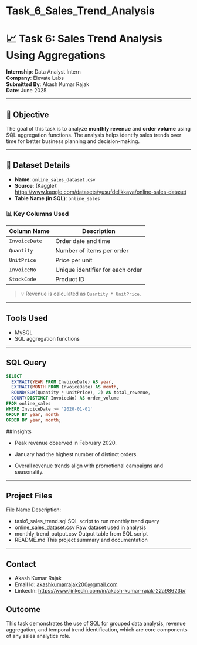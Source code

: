 # Task_6_Sales_Trend_Analysis

# 📈 Task 6: Sales Trend Analysis Using Aggregations

**Internship**: Data Analyst Intern  
**Company**: Elevate Labs  
**Submitted By**: Akash Kumar Rajak  
**Date**: June 2025

---

## 🎯 Objective

The goal of this task is to analyze **monthly revenue** and **order volume** using SQL aggregation functions. The analysis helps identify sales trends over time for better business planning and decision-making.

---  

## 🧾 Dataset Details

- **Name**: `online_sales_dataset.csv`
- **Source**: (Kaggle): https://www.kaggle.com/datasets/yusufdelikkaya/online-sales-dataset
- **Table Name (in SQL)**: `online_sales`

### 📊 Key Columns Used

| Column Name     | Description                       |
|------------------|-----------------------------------|
| `InvoiceDate`    | Order date and time               |
| `Quantity`       | Number of items per order         |
| `UnitPrice`      | Price per unit                    |
| `InvoiceNo`      | Unique identifier for each order  |
| `StockCode`      | Product ID                        |

> 💡 Revenue is calculated as `Quantity * UnitPrice`.

---

## Tools Used

- MySQL
- SQL aggregation functions
  

---

## SQL Query

```sql
SELECT
  EXTRACT(YEAR FROM InvoiceDate) AS year,
  EXTRACT(MONTH FROM InvoiceDate) AS month,
  ROUND(SUM(Quantity * UnitPrice), 2) AS total_revenue,
  COUNT(DISTINCT InvoiceNo) AS order_volume
FROM online_sales
WHERE InvoiceDate >= '2020-01-01'
GROUP BY year, month
ORDER BY year, month;
```

##Insights

- Peak revenue observed in February 2020.

- January had the highest number of distinct orders.

- Overall revenue trends align with promotional campaigns and seasonality.

---

## Project Files

File Name	Description:
- task6_sales_trend.sql	SQL script to run monthly trend query
- online_sales_dataset.csv	Raw dataset used in analysis
- monthly_trend_output.csv	Output table from SQL script
- README.md	This project summary and documentation

---

## Contact

- Akash Kumar Rajak
- Email Id: akashkumarrajak200@gmail.com
- LinkedIn: https://www.linkedin.com/in/akash-kumar-rajak-22a98623b/

## Outcome
This task demonstrates the use of SQL for grouped data analysis, revenue aggregation, and temporal trend identification, which are core components of any sales analytics role.
